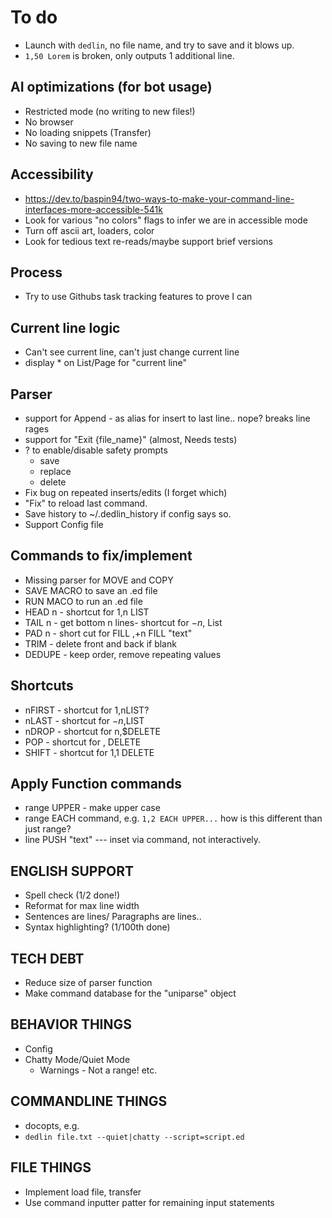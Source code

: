 # To do

- Launch with `dedlin`, no file name, and try to save and it blows up.
- `1,50 Lorem` is broken, only outputs 1 additional line.

## AI optimizations (for bot usage)
- Restricted mode (no writing to new files!)
- No browser
- No loading snippets (Transfer)
- No saving to new file name

## Accessibility

- https://dev.to/baspin94/two-ways-to-make-your-command-line-interfaces-more-accessible-541k
- Look for various "no colors" flags to infer we are in accessible mode
- Turn off ascii art, loaders, color
- Look for tedious text re-reads/maybe support brief versions

## Process

- Try to use Githubs task tracking features to prove I can

## Current line logic

- Can't see current line, can't just change current line
- display * on List/Page for "current line"

## Parser

- support for Append - as alias for insert to last line.. nope? breaks line rages
- support for "Exit {file_name}" (almost, Needs tests)
- ? to enable/disable safety prompts
  - save
  - replace
  - delete
- Fix bug on repeated inserts/edits (I forget which)
- "Fix" to reload last command.
- Save history to ~/.dedlin_history if config says so.
- Support Config file

## Commands to fix/implement

- Missing parser for MOVE and COPY
- SAVE MACRO to save an .ed file
- RUN MACO to run an .ed file
- HEAD n - shortcut for 1,n LIST
- TAIL n - get bottom n lines- shortcut for $-n,$ List
- PAD n - short cut for FILL $,$+n FILL "text"
- TRIM - delete front and back if blank
- DEDUPE - keep order, remove repeating values

## Shortcuts

- nFIRST - shortcut for 1,nLIST?
- nLAST - shortcut for $-n,$LIST
- nDROP - shortcut for n,$DELETE
- POP - shortcut for $,$ DELETE
- SHIFT - shortcut for 1,1 DELETE

## Apply Function commands

- range UPPER - make upper case
- range EACH command, e.g. `1,2 EACH UPPER...` how is this different than just range?
- line PUSH "text" --- inset via command, not interactively.

## ENGLISH SUPPORT

- Spell check (1/2 done!)
- Reformat for max line width
- Sentences are lines/ Paragraphs are lines..
- Syntax highlighting? (1/100th done)

## TECH DEBT

- Reduce size of parser function
- Make command database for the "uniparse" object

## BEHAVIOR THINGS

- Config
- Chatty Mode/Quiet Mode
  - Warnings - Not a range! etc.

## COMMANDLINE THINGS

- docopts, e.g.
- `dedlin file.txt --quiet|chatty --script=script.ed`

## FILE THINGS

- Implement load file, transfer
- Use command inputter patter for remaining input statements

